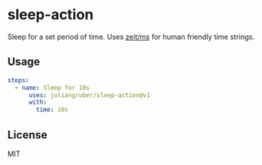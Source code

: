 # sleep-action

Sleep for a set period of time. Uses [zeit/ms](https://github.com/zeit/ms) for
human friendly time strings.

## Usage

```yaml
steps:
  - name: Sleep for 10s
      uses: juliangruber/sleep-action@v1
      with:
        time: 10s
```

## License

MIT
